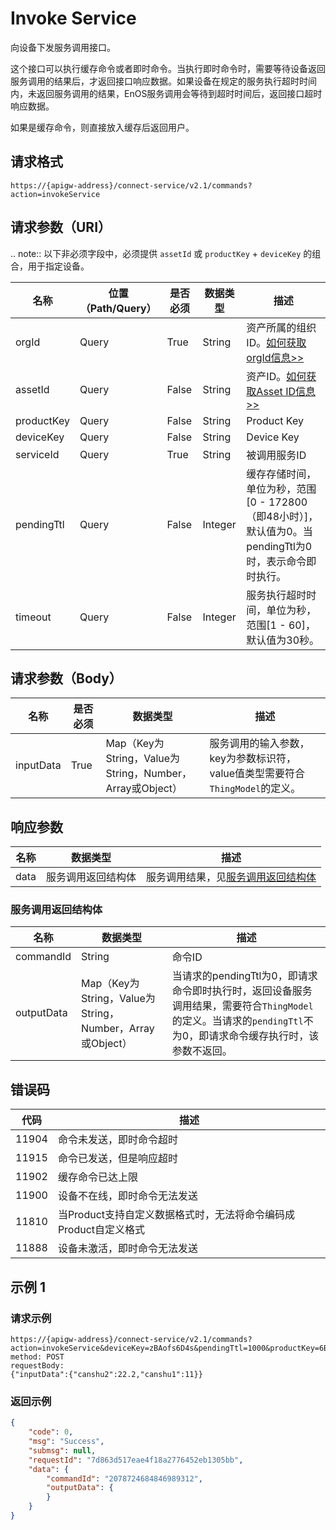 # Invoke Service

向设备下发服务调用接口。

这个接口可以执行缓存命令或者即时命令。当执行即时命令时，需要等待设备返回服务调用的结果后，才返回接口响应数据。如果设备在规定的服务执行超时时间内，未返回服务调用的结果，EnOS服务调用会等待到超时时间后，返回接口超时响应数据。

如果是缓存命令，则直接放入缓存后返回用户。

## 请求格式

```
https://{apigw-address}/connect-service/v2.1/commands?action=invokeService
```

## 请求参数（URI）

.. note:: 以下非必须字段中，必须提供 ``assetId`` 或 ``productKey`` + ``deviceKey`` 的组合，用于指定设备。

>>>>>>>>>>>>>>>>>>>>>>>>>>>>>>>>>>>>>>>>>>>>>>>>>>>>>>>

| 名称          | 位置（Path/Query） | 是否必须 | 数据类型 | 描述      |
|---------------|------------------|----------|-----------|--------------|
| orgId         | Query            | True     | String    | 资产所属的组织ID。[如何获取orgId信息>>](/docs/api/zh_CN/latest/api_faqs#id-orgid-orgid)                |
| assetId  | Query            | False   | String         | 资产ID。[如何获取Asset ID信息>>](/docs/api/zh_CN/latest/api_faqs.html#asset-id-assetid-assetid) |
| productKey | Query          | False       | String       | Product Key      |
| deviceKey | Query           | False      | String       | Device Key|
| serviceId      | Query| True | String    | 被调用服务ID|
| pendingTtl     | Query| False| Integer    | 缓存存储时间，单位为秒，范围[0 - 172800（即48小时）]，默认值为0。当pendingTtl为0时，表示命令即时执行。 |
| timeout        | Query| False         | Integer    | 服务执行超时时间，单位为秒，范围[1 - 60]，默认值为30秒。|

## 请求参数（Body）

| 名称          | 是否必须 | 数据类型 | 描述      |
|-----------|---------------|-------------------|----------|
| inputData | True| Map（Key为String，Value为String，Number，Array或Object） | 服务调用的输入参数，key为参数标识符，value值类型需要符合`ThingModel`的定义。 |




## 响应参数

| 名称| 数据类型 | 描述         |
|-------------|-------------------|-----------------------------|
| data |  服务调用返回结构体       | 服务调用结果，见[服务调用返回结构体](/docs/api/zh_CN/latest/connect/invoke_service.html#id4) |


### 服务调用返回结构体

| 名称| 数据类型 | 描述         |
|-------------|-------------------|-----------------------------|
| commandId  | String| 命令ID|
| outputData | Map（Key为String，Value为String，Number，Array或Object） | 当请求的pendingTtl为0，即请求命令即时执行时，返回设备服务调用结果，需要符合`ThingModel`的定义。当请求的`pendingTtl`不为0，即请求命令缓存执行时，该参数不返回。 |

## 错误码

| 代码  | 描述                                                     |
|-------|------------------------------------------------------------------|
| 11904 | 命令未发送，即时命令超时                         |
| 11915 | 命令已发送，但是响应超时                  |
| 11902 | 缓存命令已达上限                                   |
| 11900 | 设备不在线，即时命令无法发送                                     |
| 11810 | 当Product支持自定义数据格式时，无法将命令编码成Product自定义格式 |
| 11888 | 设备未激活，即时命令无法发送                        |


## 示例 1

### 请求示例

```
https://{apigw-address}/connect-service/v2.1/commands?action=invokeService&deviceKey=zBAofs6D4s&pendingTtl=1000&productKey=6Bt59ySj&serviceId=identifier&orgId=o15535059999891&timeout=30
method: POST
requestBody:
{"inputData":{"canshu2":22.2,"canshu1":11}}
```

### 返回示例

```json
{
    "code": 0,
    "msg": "Success",
    "submsg": null,
    "requestId": "7d863d517eae4f18a2776452eb1305bb",
    "data": {
        "commandId": "2078724684846989312",
        "outputData": {
        }
    }
}
```

